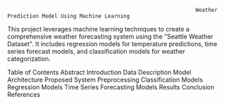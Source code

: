                                                                 Weather Prediction Model Using Machine Learning
This project leverages machine learning techniques to create a comprehensive weather forecasting system using the "Seattle Weather Dataset". It includes regression models for temperature predictions, time series forecast models, and classification models for weather categorization.

Table of Contents
Abstract
Introduction
Data Description
Model Architecture
Proposed System
Preprocessing
Classification Models
Regression Models
Time Series Forecasting Models
Results
Conclusion
References
